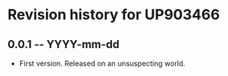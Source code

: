 # Revision history for UP903466

## 0.0.1  -- YYYY-mm-dd

* First version. Released on an unsuspecting world.
